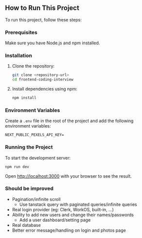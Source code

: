 ## How to Run This Project

To run this project, follow these steps:

### Prerequisites

Make sure you have Node.js and npm installed.

### Installation

1. Clone the repository:
   ```bash
   git clone <repository-url>
   cd frontend-coding-interview
   ```
2. Install dependencies using npm:
   ```bash
   npm install
   ```

### Environment Variables

Create a `.env` file in the root of the project and add the following environment variables:

```
NEXT_PUBLIC_PEXELS_API_KEY=
```

### Running the Project

To start the development server:

```bash
npm run dev
```

Open [http://localhost:3000](http://localhost:3000) with your browser to see the result.

### Should be improved

- Pagination/infinite scroll
  - Use tanstack query with paginated queries/infinite queries
- Real login provider (eg: Clerk, WorkOS, built-in, ...)
- Ability to add new users and change their names/passwords
  - Add a user dashboard/setting page
- Real database
- Better error message/handling on login and photos page

